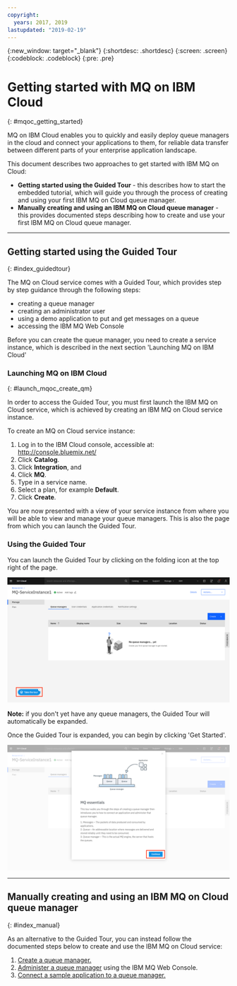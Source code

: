 ```yaml
---
copyright:
  years: 2017, 2019
lastupdated: "2019-02-19"
---
```


{:new_window: target="_blank"}
{:shortdesc: .shortdesc}
{:screen: .screen}
{:codeblock: .codeblock}
{:pre: .pre}

# Getting started with MQ on IBM Cloud
{: #mqoc_getting_started}

MQ on IBM Cloud enables you to quickly and easily deploy queue managers in the cloud and connect your applications to them, for reliable data transfer between different parts of your enterprise application landscape.

This document describes two approaches to get started with IBM MQ on Cloud:
  - **Getting started using the Guided Tour** - this describes how to start the embedded tutorial, which will guide you through the process of creating and using your first IBM MQ on Cloud queue manager.
  - **Manually creating and using an IBM MQ on Cloud queue manager** - this provides documented steps describing how to create and use your first IBM MQ on Cloud queue manager.

---

## Getting started using the Guided Tour
{: #index_guidedtour}

The MQ on Cloud service comes with a Guided Tour, which provides step by step guidance through the following steps:
 - creating a queue manager
 - creating an administrator user
 - using a demo application to put and get messages on a queue
 - accessing the IBM MQ Web Console

Before you can create the queue manager, you need to create a service instance, which is described in the next section 'Launching MQ on IBM Cloud'

### Launching MQ on IBM Cloud
{: #launch_mqoc_create_qm}

In order to access the Guided Tour, you must first launch the IBM MQ on Cloud service, which is achieved by creating an IBM MQ on Cloud service instance.

To create an MQ on Cloud service instance:
1. Log in to the IBM Cloud console, accessible at: http://console.bluemix.net/
2. Click **Catalog**.
3. Click **Integration**, and
4. Click **MQ**.
5. Type in a service name.
6. Select a plan, for example **Default**.
7. Click **Create**.

You are now presented with a view of your service instance from where you will be able to view and manage your queue managers. This is also the page from which you can launch the Guided Tour.

### Using the Guided Tour

You can launch the Guided Tour by clicking on the folding icon at the top right of the page.

![Image showing the location of the Guided Tour launch icon](./images/mqoc_getting_started_gt_icon.png)

**Note:** if you don't yet have any queue managers, the Guided Tour will automatically be expanded.

Once the Guided Tour is expanded, you can begin by clicking 'Get Started'.

![Image showing the location of the Guided Tour start icon](./images/mqoc_getting_started_gt_open.png)

---

## Manually creating and using an IBM MQ on Cloud queue manager
{: #index_manual}

As an alternative to the Guided Tour, you can instead follow the documented steps below to create and use the IBM MQ on Cloud service:

1. [Create a queue manager.](/docs/services/mqcloud?topic=mqcloud-mqoc_create_qm)
2. [Administer a queue manager](/docs/services/mqcloud?topic=mqcloud-mqoc_admin_mqweb) using the IBM MQ Web Console.
3. [Connect a sample application to a queue manager.](/docs/services/mqcloud?topic=mqcloud-mqoc_connect_app_qm)
